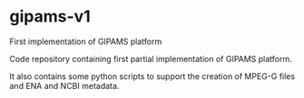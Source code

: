 # gipams-v1
First implementation of GIPAMS platform

Code repository containing first partial implementation of GIPAMS platform. 

It also contains some python scripts to support the creation of MPEG-G files and ENA and NCBI metadata.
